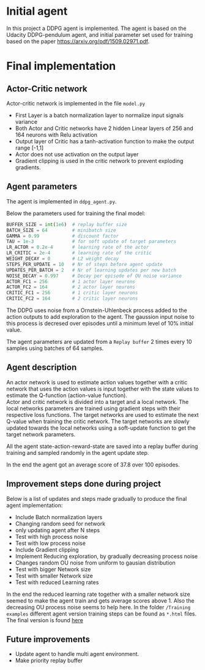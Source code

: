 # Initial agent
In this project a DDPG agent is implemented. The agent is based on the Udacity DDPG-pendulum agent, and initial parameter set used for training based on the paper https://arxiv.org/pdf/1509.02971.pdf. 

# Final implementation

## Actor-Critic network
Actor-critic network is implemented in the file `model.py` 
* First Layer is a batch normalization layer to normalize input signals variance
* Both Actor and Critic networks have 2 hidden Linear layers of 256 and 164 neurons with Relu activation 
* Output layer of Critic has a tanh-activation function to make the output range [-1,1]
* Actor does not use activation on the output layer
* Gradient clipping is used in the critic network to prevent exploding gradients.

## Agent parameters
The agent is implemented in `ddpg_agent.py`.

Below the parameters used for training the final model:
```python
BUFFER_SIZE = int(1e6)  # replay buffer size
BATCH_SIZE = 64         # minibatch size
GAMMA = 0.99            # discount factor
TAU = 1e-3              # for soft update of target parameters
LR_ACTOR = 0.2e-4       # learning rate of the actor 
LR_CRITIC = 2e-4        # learning rate of the critic
WEIGHT_DECAY = 0        # L2 weight decay
STEPS_PER_UPDATE = 10   # Nr of steps before agent update
UPDATES_PER_BATCH = 2   # Nr of learning updates per new batch
NOISE_DECAY = 0.997     # Decay per episode of OU noise variance
ACTOR_FC1 = 256         # 1 actor layer neurons
ACTOR_FC2 = 164         # 2 actor layer neurons
CRITIC_FC1 = 256        # 1 critic layer neurons
CRITIC_FC2 = 164        # 2 critic layer neurons
```

The DDPG uses noise from a Ornstein-Uhlenbeck process added to the action outputs to add exploration to the agent. The gaussion input noise to this process is decresed over episodes until a minimum level of 10% initial value.

The agent parameters are updated from a `Replay buffer` 2 times every 10 samples using batches of 64 samples.

## Agent description
An actor network is used to estimate action values together with a critic network that uses the action values is input together with the state values to estimate the Q-function (action-value function).  
Actor and critic network is divided into a target and a local network. The local networks parameters are trained using gradient steps with their respective loss functions. The target networks are used to estimate the next Q-value when training the critic network. 
The target networks are slowly updated towards the local networks using a soft-update function to get the target network parameters. 

All the agent state-action-reward-state are saved into a replay buffer during training  and sampled randomly in the agent update step.

In the end the agent got an average score of 37.8 over 100 episodes. 

## Improvement steps done during project 
Below is a list of updates and steps made gradually to produce the final agent implementation:
* Include Batch normalization layers
* Changing random seed for network
* only updating agent after N steps 
* Test with high process noise
* Test with low process noise
* Include Gradient clipping
* Implement Reducing exploration, by gradually decreasing process noise
* Changes random OU noise from uniform to gausian distribution
* Test with bigger Network size
* Test with smaller Network size
* Test with reduced Learning rates

In the end the reduced learning rate together with a smaller network size seemed to make the agent train and gets average scores above 1. 
Also the decreasing OU process noise seems to help here. 
In the folder `/Training examples` different agent version training steps can be found as `*.html` files. 
The final version is found [here](../Training%20examples/Navigation_ddqn_500episodes_BN_medium_net_Low_LR2_NoiseLowerLimIncreased_1800_2.html)



## Future improvements
* Update agent to handle multi agent environment.
* Make priority replay buffer





